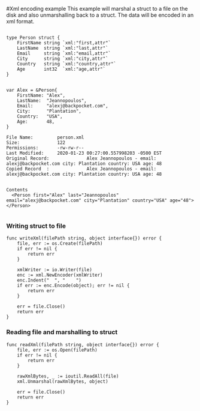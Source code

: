 #Xml encoding example
This example will marshal a struct to a file on the disk and also unmarshalling back to a struct. The data will be encoded in an xml format.


~~~~

type Person struct {
	FirstName string `xml:"first,attr"`
	LastName  string `xml:"last,attr"`
	Email     string `xml:"email,attr"`
	City      string `xml:"city,attr"`
	Country   string `xml:"country,attr"`
	Age       int32  `xml:"age,attr"`
}


var Alex = &Person{
	FirstName: "Alex",
	LastName:  "Jeannopoulos",
	Email:     "alexj@backpocket.com",
	City:      "Plantation",
	Country:   "USA",
	Age:       48,
}

File Name:         person.xml
Size:              122
Permissions:       -rw-rw-r--
Last Modified:     2020-01-23 00:27:00.557998203 -0500 EST
Original Record:              Alex Jeannopoulos - email: alexj@backpocket.com city: Plantation country: USA age: 48
Copied Record  :              Alex Jeannopoulos - email: alexj@backpocket.com city: Plantation country: USA age: 48


Contents
  <Person first="Alex" last="Jeannopoulos" email="alexj@backpocket.com" city="Plantation" country="USA" age="48"></Person>
	
~~~~



### Writing struct to file    
     
    func writeXml(filePath string, object interface{}) error {
        file, err := os.Create(filePath)
        if err != nil {
            return err
        }
    
        xmlWriter := io.Writer(file)
        enc := xml.NewEncoder(xmlWriter)
        enc.Indent("  ", "    ")
        if err := enc.Encode(object); err != nil {
            return err
        }
    
        err = file.Close()
        return err
    }

    
### Reading file and marshalling to struct    
       
    func readXml(filePath string, object interface{}) error {
        file, err := os.Open(filePath)
        if err != nil {
            return err
        }
    
        rawXmlBytes, _ := ioutil.ReadAll(file)
        xml.Unmarshal(rawXmlBytes, object)
    
        err = file.Close()
        return err
    }